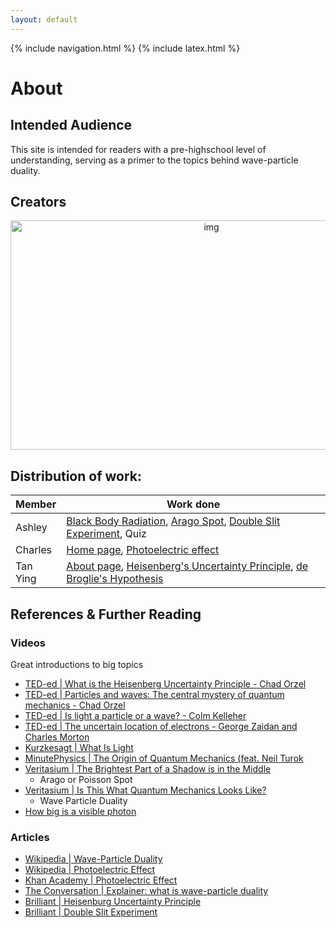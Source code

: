 ```yaml
---
layout: default
---
```


{% include navigation.html %}
{% include latex.html %}

# About

## Intended Audience

This site is intended for readers with a pre-highschool level of understanding, serving as a primer to the topics behind wave-particle duality.

## Creators

<p align="center"><img src="https://cdn.discordapp.com/attachments/871608801235697754/897447967785619516/unknown.png" alt="img"  width="627" height="367"/></p>


## Distribution of work:

| Member      | Work done   |
| ----------- | ----------- |
| Ashley      | <a href="blackbody">Black Body Radiation</a>, <a href="arago">Arago Spot</a>, <a href="doubleslit">Double Slit Experiment</a>, Quiz  |
| Charles     | <a href=".">Home page</a>,  <a href="photoelectric">Photoelectric effect</a>     |
| Tan Ying    | <a href="about">About page</a>, <a href="heisenberg">Heisenberg's Uncertainty Principle</a>, <a href="debroglie">de Broglie's Hypothesis</a>  |

## References & Further Reading

### Videos
Great introductions to big topics

* [TED-ed | What is the Heisenberg Uncertainty Principle - Chad Orzel](https://www.youtube.com/watch?v=TQKELOE9eY4)
* [TED-ed | Particles and waves: The central mystery of quantum mechanics - Chad Orzel](https://www.youtube.com/watch?v=Hk3fgjHNQ2Q)
* [TED-ed | Is light a particle or a wave? - Colm Kelleher](https://www.youtube.com/watch?v=J1yIApZtLos)
* [TED-ed | The uncertain location of electrons - George Zaidan and Charles Morton](https://www.youtube.com/watch?v=8ROHpZ0A70I)
* [Kurzkesagt | What Is Light](https://www.youtube.com/watch?v=IXxZRZxafEQ)
* [MinutePhysics | The Origin of Quantum Mechanics (feat. Neil Turok](https://www.youtube.com/watch?v=i1TVZIBj7UA)
* [Veritasium | The Brightest Part of a Shadow is in the Middle](https://www.youtube.com/watch?v=y9c8oZ49pFc)
  *  Arago or Poisson Spot
* [Veritasium | Is This What Quantum Mechanics Looks Like?](https://www.youtube.com/watch?v=WIyTZDHuarQ)
  * Wave Particle Duality
* [How big is a visible photon](https://www.youtube.com/watch?v=SDtAh9IwG-I)

### Articles
* [Wikipedia | Wave-Particle Duality](https://en.wikipedia.org/wiki/Wave%E2%80%93particle_duality)
* [Wikipedia | Photoelectric Effect](https://en.wikipedia.org/wiki/Wave%E2%80%93particle_duality)
* [Khan Academy | Photoelectric Effect](https://www.khanacademy.org/science/physics/quantum-physics/photons/a/photoelectric-effect)
* [The Conversation | Explainer: what is wave-particle duality](https://theconversation.com/explainer-what-is-wave-particle-duality-7414)
* [Brilliant | Heisenburg Uncertainty Principle](https://brilliant.org/wiki/heisenberg-uncertainty-principle/)
* [Brilliant | Double Slit Experiment](https://brilliant.org/wiki/double-slit-experiment/)
